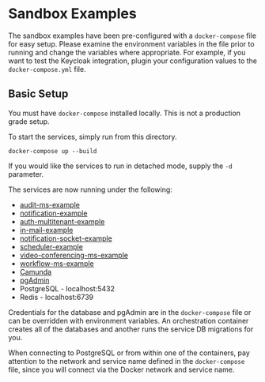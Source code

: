 # Sandbox Examples
The sandbox examples have been pre-configured with a `docker-compose` file for easy setup. Please examine the environment variables in the file prior to running and change the variables where appropriate. For example, if you want to test the Keycloak integration, plugin your configuration values to the `docker-compose.yml` file. 

## Basic Setup
You must have `docker-compose` installed locally. This is not a production grade setup.

To start the services, simply run from this directory.
```shell
docker-compose up --build
```

If you would like the services to run in detached mode, supply the `-d` parameter.

The services are now running under the following:
* [audit-ms-example](http://localhost:3032/explorer)
* [notification-example](http://localhost:3030/explorer)
* [auth-multitenant-example](http://localhost:3000/explorer)
* [in-mail-example](http://localhost:3033/explorer)
* [notification-socket-example](http://localhost:3030/explorer)
* [scheduler-example](http://localhost:3034/explorer)
* [video-conferencing-ms-example](http://localhost:3040/explorer)
* [workflow-ms-example](http://localhost:3031/explorer)
* [Camunda](http://localhost:8080)
* [pgAdmin](http://localhost:5050)
* PostgreSQL - localhost:5432
* Redis - localhost:6739

Credentials for the database and pgAdmin are in the `docker-compose` file or can be overridden with environment variables. An orchestration container creates all of the databases and another runs the service DB migrations for you.

When connecting to PostgreSQL or from within one of the containers, pay attention to the network and service name defined in the `docker-compose` file, since you will connect via the Docker network and service name.